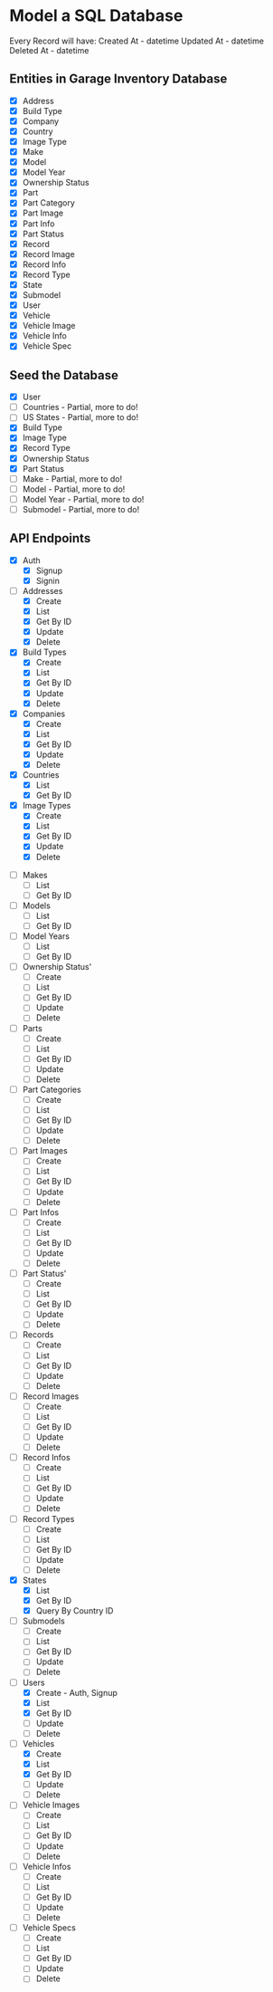 # Model a SQL Database

Every Record will have:
Created At - datetime
Updated At - datetime
Deleted At - datetime

## Entities in Garage Inventory Database

- [x] Address
- [x] Build Type
- [x] Company
- [x] Country
- [x] Image Type
- [x] Make
- [x] Model
- [x] Model Year
- [x] Ownership Status
- [x] Part
- [x] Part Category
- [x] Part Image
- [x] Part Info
- [x] Part Status
- [x] Record
- [x] Record Image
- [x] Record Info
- [x] Record Type
- [x] State
- [x] Submodel
- [x] User
- [x] Vehicle
- [x] Vehicle Image
- [x] Vehicle Info
- [x] Vehicle Spec

## Seed the Database

- [x] User
- [ ] Countries - Partial, more to do!
- [ ] US States - Partial, more to do!
- [x] Build Type
- [x] Image Type
- [x] Record Type
- [x] Ownership Status
- [x] Part Status
- [ ] Make - Partial, more to do!
- [ ] Model - Partial, more to do!
- [ ] Model Year - Partial, more to do!
- [ ] Submodel - Partial, more to do!

## API Endpoints

<!-- TODO: Change Auth to Passport or AuthO -->
- [x] Auth
  - [x] Signup
  - [x] Signin
- [ ] Addresses
  - [x] Create
  - [x] List
  - [x] Get By ID
  - [x] Update
  - [x] Delete
- [x] Build Types
  - [x] Create
  - [x] List
  - [x] Get By ID
  - [x] Update
  - [x] Delete
- [x] Companies
  - [x] Create
  - [x] List
  - [x] Get By ID
  - [x] Update
  - [x] Delete
- [x] Countries
  - [x] List
  - [x] Get By ID
- [x] Image Types
  - [x] Create
  - [x] List
  - [x] Get By ID
  - [x] Update
  - [x] Delete
<!-- nested endpoints?-->
- [ ] Makes
  - [ ] List
  - [ ] Get By ID
- [ ] Models
  - [ ] List
  - [ ] Get By ID
- [ ] Model Years
  - [ ] List
  - [ ] Get By ID
- [ ] Ownership Status'
  - [ ] Create
  - [ ] List
  - [ ] Get By ID
  - [ ] Update
  - [ ] Delete
- [ ] Parts
  - [ ] Create
  - [ ] List
  - [ ] Get By ID
  - [ ] Update
  - [ ] Delete
- [ ] Part Categories
  - [ ] Create
  - [ ] List
  - [ ] Get By ID
  - [ ] Update
  - [ ] Delete
- [ ] Part Images
  - [ ] Create
  - [ ] List
  - [ ] Get By ID
  - [ ] Update
  - [ ] Delete
- [ ] Part Infos
  - [ ] Create
  - [ ] List
  - [ ] Get By ID
  - [ ] Update
  - [ ] Delete
- [ ] Part Status'
  - [ ] Create
  - [ ] List
  - [ ] Get By ID
  - [ ] Update
  - [ ] Delete
- [ ] Records
  - [ ] Create
  - [ ] List
  - [ ] Get By ID
  - [ ] Update
  - [ ] Delete
- [ ] Record Images
  - [ ] Create
  - [ ] List
  - [ ] Get By ID
  - [ ] Update
  - [ ] Delete
- [ ] Record Infos
  - [ ] Create
  - [ ] List
  - [ ] Get By ID
  - [ ] Update
  - [ ] Delete
- [ ] Record Types
  - [ ] Create
  - [ ] List
  - [ ] Get By ID
  - [ ] Update
  - [ ] Delete
- [x] States
  - [x] List
  - [x] Get By ID
  - [x] Query By Country ID
- [ ] Submodels
  - [ ] Create
  - [ ] List
  - [ ] Get By ID
  - [ ] Update
  - [ ] Delete
- [ ] Users
  - [x] Create - Auth, Signup
  - [x] List
  - [x] Get By ID
  - [ ] Update
  - [ ] Delete
- [ ] Vehicles
  - [x] Create
  - [x] List
  - [x] Get By ID
  - [ ] Update
  - [ ] Delete
- [ ] Vehicle Images
  - [ ] Create
  - [ ] List
  - [ ] Get By ID
  - [ ] Update
  - [ ] Delete
- [ ] Vehicle Infos
  - [ ] Create
  - [ ] List
  - [ ] Get By ID
  - [ ] Update
  - [ ] Delete
- [ ] Vehicle Specs
  - [ ] Create
  - [ ] List
  - [ ] Get By ID
  - [ ] Update
  - [ ] Delete

